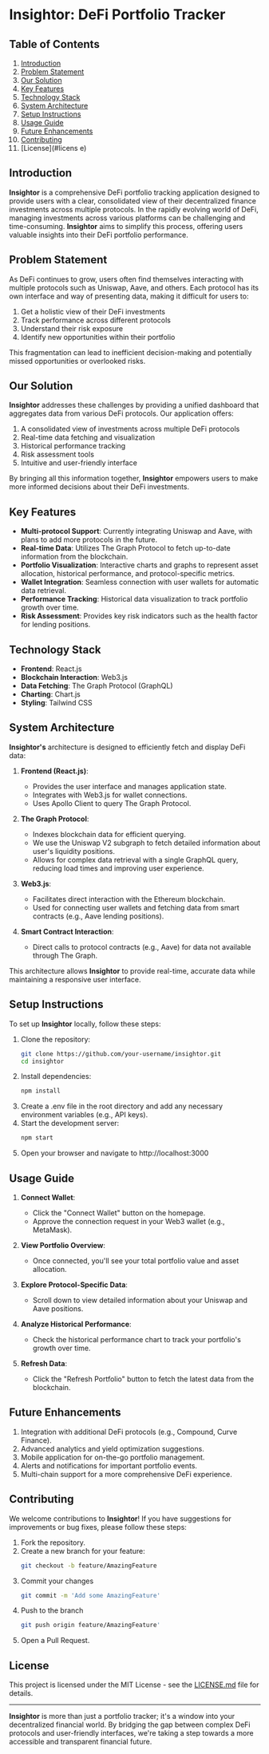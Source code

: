 # Insightor: DeFi Portfolio Tracker

## Table of Contents

1. [Introduction](#introduction)
2. [Problem Statement](#problem-statement)
3. [Our Solution](#our-solution)
4. [Key Features](#key-features)
5. [Technology Stack](#technology-stack)
6. [System Architecture](#system-architecture)
7. [Setup Instructions](#setup-instructions)
8. [Usage Guide](#usage-guide)
9. [Future Enhancements](#future-enhancements)
10. [Contributing](#contributing)
11. [License](#licens
e)

## Introduction

**Insightor** is a comprehensive DeFi portfolio tracking application designed to provide users with a clear, consolidated view of their decentralized finance investments across multiple protocols. In the rapidly evolving world of DeFi, managing investments across various platforms can be challenging and time-consuming. **Insightor** aims to simplify this process, offering users valuable insights into their DeFi portfolio performance.

## Problem Statement

As DeFi continues to grow, users often find themselves interacting with multiple protocols such as Uniswap, Aave, and others. Each protocol has its own interface and way of presenting data, making it difficult for users to:

1. Get a holistic view of their DeFi investments
2. Track performance across different protocols
3. Understand their risk exposure
4. Identify new opportunities within their portfolio

This fragmentation can lead to inefficient decision-making and potentially missed opportunities or overlooked risks.

## Our Solution

**Insightor** addresses these challenges by providing a unified dashboard that aggregates data from various DeFi protocols. Our application offers:

1. A consolidated view of investments across multiple DeFi protocols
2. Real-time data fetching and visualization
3. Historical performance tracking
4. Risk assessment tools
5. Intuitive and user-friendly interface

By bringing all this information together, **Insightor** empowers users to make more informed decisions about their DeFi investments.

## Key Features

- **Multi-protocol Support**: Currently integrating Uniswap and Aave, with plans to add more protocols in the future.
- **Real-time Data**: Utilizes The Graph Protocol to fetch up-to-date information from the blockchain.
- **Portfolio Visualization**: Interactive charts and graphs to represent asset allocation, historical performance, and protocol-specific metrics.
- **Wallet Integration**: Seamless connection with user wallets for automatic data retrieval.
- **Performance Tracking**: Historical data visualization to track portfolio growth over time.
- **Risk Assessment**: Provides key risk indicators such as the health factor for lending positions.

## Technology Stack

- **Frontend**: React.js
- **Blockchain Interaction**: Web3.js
- **Data Fetching**: The Graph Protocol (GraphQL)
- **Charting**: Chart.js
- **Styling**: Tailwind CSS

## System Architecture

**Insightor's** architecture is designed to efficiently fetch and display DeFi data:

1. **Frontend (React.js)**:

   - Provides the user interface and manages application state.
   - Integrates with Web3.js for wallet connections.
   - Uses Apollo Client to query The Graph Protocol.

2. **The Graph Protocol**:

   - Indexes blockchain data for efficient querying.
   - We use the Uniswap V2 subgraph to fetch detailed information about user's liquidity positions.
   - Allows for complex data retrieval with a single GraphQL query, reducing load times and improving user experience.

3. **Web3.js**:

   - Facilitates direct interaction with the Ethereum blockchain.
   - Used for connecting user wallets and fetching data from smart contracts (e.g., Aave lending positions).

4. **Smart Contract Interaction**:
   - Direct calls to protocol contracts (e.g., Aave) for data not available through The Graph.

This architecture allows **Insightor** to provide real-time, accurate data while maintaining a responsive user interface.

## Setup Instructions

To set up **Insightor** locally, follow these steps:

1. Clone the repository:
   ```bash
   git clone https://github.com/your-username/insightor.git
   cd insightor
   ```
2. Install dependencies:
   ```bash
   npm install
   ```
3. Create a .env file in the root directory and add any necessary environment variables (e.g., API keys).
4. Start the development server:
   ```bash
   npm start
   ```
5. Open your browser and navigate to http://localhost:3000

## Usage Guide

1. **Connect Wallet**:

   - Click the "Connect Wallet" button on the homepage.
   - Approve the connection request in your Web3 wallet (e.g., MetaMask).

2. **View Portfolio Overview**:

   - Once connected, you'll see your total portfolio value and asset allocation.

3. **Explore Protocol-Specific Data**:

   - Scroll down to view detailed information about your Uniswap and Aave positions.

4. **Analyze Historical Performance**:

   - Check the historical performance chart to track your portfolio's growth over time.

5. **Refresh Data**:
   - Click the "Refresh Portfolio" button to fetch the latest data from the blockchain.

## Future Enhancements

1. Integration with additional DeFi protocols (e.g., Compound, Curve Finance).
2. Advanced analytics and yield optimization suggestions.
3. Mobile application for on-the-go portfolio management.
4. Alerts and notifications for important portfolio events.
5. Multi-chain support for a more comprehensive DeFi experience.

## Contributing

We welcome contributions to **Insightor**! If you have suggestions for improvements or bug fixes, please follow these steps:

1. Fork the repository.
2. Create a new branch for your feature:
   ```bash
   git checkout -b feature/AmazingFeature
   ```
3. Commit your changes
   ```bash
   git commit -m 'Add some AmazingFeature'
   ```
4. Push to the branch
   ```bash
   git push origin feature/AmazingFeature'
   ```
5. Open a Pull Request.

## License

This project is licensed under the MIT License - see the [LICENSE.md](LICENSE.md) file for details.

---

**Insightor** is more than just a portfolio tracker; it's a window into your decentralized financial world. By bridging the gap between complex DeFi protocols and user-friendly interfaces, we're taking a step towards a more accessible and transparent financial future.
